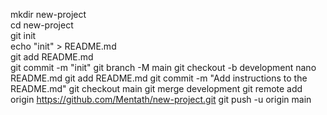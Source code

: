 mkdir new-project  
cd new-project  
git init  
echo "init" > README.md  
git add README.md  
git commit -m "init"
git branch -M main 
git checkout -b development
nano README.md
git add README.md
git commit -m "Add instructions to the README.md"
git checkout main
git merge development
git remote add origin https://github.com/Mentath/new-project.git
git push -u origin main
